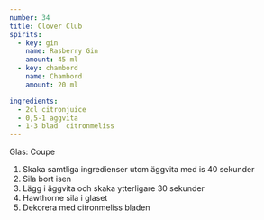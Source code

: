 ```yaml
---
number: 34
title: Clover Club
spirits: 
  - key: gin
    name: Rasberry Gin
    amount: 45 ml
  - key: chambord
    name: Chambord 
    amount: 20 ml

ingredients: 
  - 2cl citronjuice
  - 0,5-1 äggvita
  - 1-3 blad  citronmeliss
---
```


Glas: Coupe

1) Skaka samtliga ingredienser utom äggvita med is 40 sekunder 
2) Sila bort isen
3) Lägg i äggvita och skaka ytterligare 30 sekunder
4) Hawthorne sila i glaset 
5) Dekorera med citronmeliss bladen
